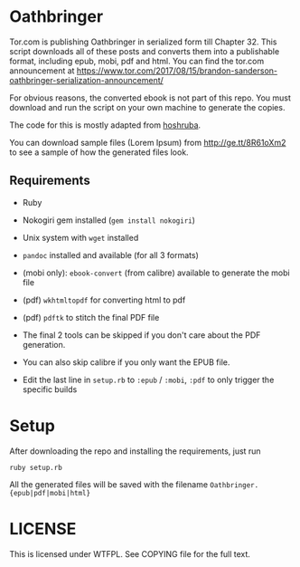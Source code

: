 # Oathbringer

Tor.com is publishing Oathbringer in serialized form till Chapter 32. This script
downloads all of these posts and converts them into a publishable format, including
epub, mobi, pdf and html. You can find the tor.com announcement at https://www.tor.com/2017/08/15/brandon-sanderson-oathbringer-serialization-announcement/

For obvious reasons, the converted ebook is not part of this repo. You must download
and run the script on your own machine to generate the copies.

The code for this is mostly adapted from [hoshruba](https://github.captnemo.in/hoshruba).

You can download sample files (Lorem Ipsum) from <http://ge.tt/8R61oXm2> to see a sample of how the generated files look.

## Requirements

- Ruby
- Nokogiri gem installed (`gem install nokogiri`)
- Unix system with `wget` installed
- `pandoc` installed and available (for all 3 formats)
- (mobi only): `ebook-convert` (from calibre) available to generate the mobi file
- (pdf) `wkhtmltopdf` for converting html to pdf
- (pdf) `pdftk` to stitch the final PDF file

- The final 2 tools can be skipped if you don't care about the PDF generation.
- You can also skip calibre if you only want the EPUB file.
- Edit the last line in `setup.rb` to `:epub` / `:mobi`, `:pdf` to only trigger the specific builds

# Setup

After downloading the repo and installing the requirements, just run

    ruby setup.rb

All the generated files will be saved with the filename `Oathbringer.{epub|pdf|mobi|html}`

# LICENSE

This is licensed under WTFPL. See COPYING file for the full text.

